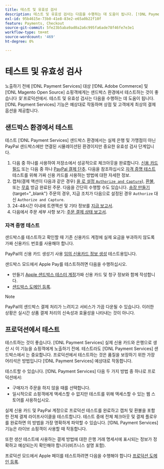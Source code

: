 ```yaml
---
title: 테스트 및 유효성 검사
description: 테스트 및 유효성 검사는 다음을 수행하는 데 도움이 됩니다. [!DNL Payment Services] 기능은 예상대로 작동하며 고객에게 최상의 결제 옵션을 제공합니다.
exl-id: 95b4615e-73b0-41e8-83e2-e65a0b22f10f
feature: Payments, Checkout
source-git-commit: 5fe23b5aba9ad0a2a6c995fa6ade78f46fe7e3e1
workflow-type: tm+mt
source-wordcount: '469'
ht-degree: 0%

---
```


# 테스트 및 유효성 검사

노출하기 전에 [!DNL Payment Services] 대상 [!DNL Adobe Commerce] 및 [!DNL Magento Open Source] 쇼핑객에게는 샌드박스 환경에서 테스트하는 것이 좋습니다 _및_ 프로덕션에서. 테스트 및 유효성 검사는 다음을 수행하는 데 도움이 됩니다. [!DNL Payment Services] 기능은 예상대로 작동하며 상점 및 고객에게 최상의 결제 옵션을 제공합니다.

## 샌드박스 환경에서 테스트

테스트 [!DNL Payment Services] 샌드박스 환경에서는 실제 은행 및 가맹점이 아닌 PayPal 샌드박스에만 연결된 시뮬레이션된 환경이지만 중요한 유효성 검사 단계입니다.

1. 다음 중 하나를 사용하여 저장소에서 성공적으로 체크아웃을 완료합니다. [신용 카드 필드](payments-options.md#credit-card-fields) 또는 다음 중 하나 [PayPal 결제 단추](payments-options.md#paypal-smart-buttons). 다음을 참조하십시오 [자격 증명 테스트](#testing-credentials) 테스트를 위해 가짜 신용 카드를 사용하는 방법에 대한 자세한 정보.
1. 캡처(결제 액션이 다음과 같은 경우) [을 로 설정 `Authorize and Capture`](onboard.md#set-payment-services-as-payment-method)), [환불](refunds.md), 또는 [무효](voids.md) 방금 완료된 주문. 다음을 간단히 수행할 수도 있습니다. [송장 만들기](https://docs.magento.com/user-guide/sales/invoice-create.html){target="_blank"} 주문의 경우, 지급 조치가 다음으로 설정된 경우 `Authorize` 대신 `Authorize and Capture`.
1. 24-48시간 이내에 트랜잭션 및 기타 정보를 [지급 보고서](payouts.md).
1. 다음에서 주문 세부 사항 보기: [주문 결제 상태 보고서](order-payment-status.md).

### 자격 증명 테스트

샌드박스를 테스트하고 확인할 때 기존 신용카드 계정에 실제 요금을 부과하지 않도록 가짜 신용카드 번호를 사용해야 합니다.

PayPal의 신용 카드 생성기 사용 [임의 신용카드 정보 생성](https://www.paypal.com/us/smarthelp/article/where-can-i-find-test-credit-card-numbers-ts2157) 테스트용입니다.

샌드박스 모드에서 Apple Pay를 테스트하려면 다음을 수행하십시오.

* 만들기 [Apple 샌드박스 테스터 계정](https://developer.apple.com/apple-pay/sandbox-testing/#create-a-sandbox-tester-account)가짜 신용 카드 및 청구 정보와 함께 작성합니다.
* [샌드박스 도메인 등록](https://developer.paypal.com/docs/checkout/apm/apple-pay/#link-registeryoursandboxdomains).

>[!NOTE]
>
>PayPal의 샌드박스 결제 처리가 느려지고 서비스가 가끔 다운될 수 있습니다. 이러한 상황은 실시간 상품 결제 처리의 신속성과 효율성을 나타내는 것이 아니다.

## 프로덕션에서 테스트

테스트하는 것이 좋습니다. [!DNL Payment Services] 실제 신용 카드와 은행으로 생산 시 이 기능을 쇼핑객에게 노출하기 전에. 테스트라도 [!DNL Payment Services] 샌드박스에서 는 중요합니다. 프로덕션에서 테스트하는 것은 품질을 보장하기 위한 가장 어리석은 방법입니다 [!DNL Payment Services] 예상대로 작동합니다.

테스트할 수 있습니다. [!DNL Payment Services] 다음 두 가지 방법 중 하나로 프로덕션에서:

* 구매자가 주문을 하지 않을 때를 선택합니다.
* 일시적으로 쇼핑객에게 액세스할 수 없지만 테스트를 위해 액세스할 수 있는 웹 스토어를 사용하십시오.

실제 신용 카드 및 PayPal 계정으로 프로덕션 테스트를 완료하고 캡처 및 환불을 포함한 전체 결제 라이프사이클을 테스트합니다. 테스트 중에 전체 체크아웃 및 결제 플로우를 완료하면 의 방법을 가장 명확하게 파악할 수 있습니다. [!DNL Payment Services] 기능은 라이브 쇼핑객이 사용할 때 작동합니다.

또한 생산 테스트에 사용하는 결제 방법에 대한 은행 거래 명세서에 표시되는 정보가 정확하고 예상되는지 확인해야 합니다(비즈니스 설명 포함).

프로덕션 모드에서 Apple 페이를 테스트하려면 다음을 수행해야 합니다 [프로덕션 도메인 등록](https://developer.paypal.com/docs/checkout/apm/apple-pay/#register-your-live-domain).
